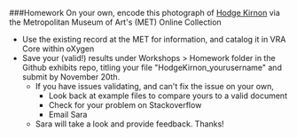 ###Homework
On your own, encode this photograph of [Hodge Kirnon](http://www.metmuseum.org/collection/the-collection-online/search/269445?rpp=30&pg=1&ft=alfred+stieglitz&pos=17) via the Metropolitan Museum of Art's (MET) Online Collection
* Use the existing record at the MET for information, and catalog it in VRA Core within oXygen
* Save your (valid!) results under Workshops > Homework folder in the Github exhibits repo, titling your file "HodgeKirnon_yourusername" and submit by November 20th. 
  * If you have issues validating, and can't fix the issue on your own,
    * Look back at example files to compare yours to a valid document
    * Check for your problem on Stackoverflow
    * Email Sara
  * Sara will take a look and provide feedback. Thanks!
